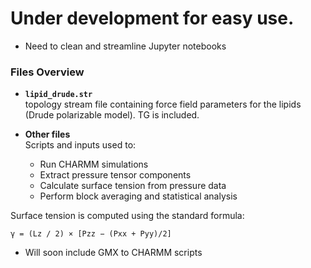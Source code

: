 # Under development for easy use. 
* Need to clean and streamline Jupyter notebooks
  

###  Files Overview

- **`lipid_drude.str`**  
  topology stream file containing force field parameters for the lipids (Drude polarizable model). TG is included.

- **Other files**  
  Scripts and inputs used to:
  - Run CHARMM simulations  
  - Extract pressure tensor components  
  - Calculate surface tension from pressure data  
  - Perform block averaging and statistical analysis

Surface tension is computed using the standard formula:

`γ = (Lz / 2) × [Pzz − (Pxx + Pyy)/2]`

* Will soon include GMX to CHARMM scripts

